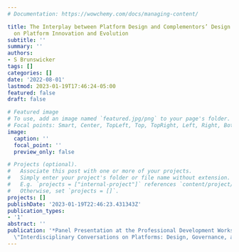 ```yaml
---
# Documentation: https://wowchemy.com/docs/managing-content/

title: The Interplay between Platform Design and Complementors’ Design Strategies
  on Platform Innovation and Evolution
subtitle: ''
summary: ''
authors:
- S Brunswicker
tags: []
categories: []
date: '2022-08-01'
lastmod: 2023-01-19T17:46:24-05:00
featured: false
draft: false

# Featured image
# To use, add an image named `featured.jpg/png` to your page's folder.
# Focal points: Smart, Center, TopLeft, Top, TopRight, Left, Right, BottomLeft, Bottom, BottomRight.
image:
  caption: ''
  focal_point: ''
  preview_only: false

# Projects (optional).
#   Associate this post with one or more of your projects.
#   Simply enter your project's folder or file name without extension.
#   E.g. `projects = ["internal-project"]` references `content/project/deep-learning/index.md`.
#   Otherwise, set `projects = []`.
projects: []
publishDate: '2023-01-19T22:46:23.431343Z'
publication_types:
- '1'
abstract: ''
publication: '*Panel Presentation at the Professional Development Workshop (PWD) on
  \"Interdisciplinary Conversations on Platforms: Design, Governance, and Evolution\",*'
---
```

